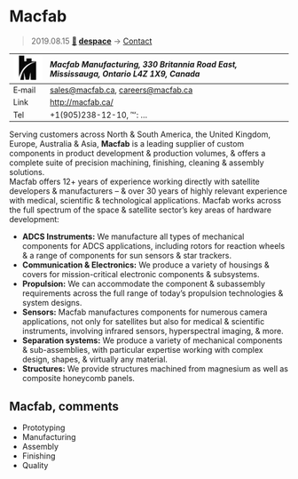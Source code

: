 # Macfab
> 2019.08.15 **[🚀](../index/index.md) [despace](index.md)** → [Contact](contact.md)

|[![](f/contact/m/macfab_logo1_thumb.jpg)](f/contact/m/macfab_logo1.png)|*Macfab Manufacturing, 330 Britannia Road East, Mississauga, Ontario L4Z 1X9, Canada*|
|:--|:--|
|E‑mail| <sales@macfab.ca>, <careers@macfab.ca> |
|Link| <http://macfab.ca/> |
|Tel| +1(905)238-12-10, ℻: … |

Serving customers across North & South America, the United Kingdom, Europe, Australia & Asia, **Macfab** is a leading supplier of custom components in product development & production volumes, & offers a complete suite of precision machining, finishing, cleaning & assembly solutions.  
Macfab offers 12+ years of experience working directly with satellite developers & manufacturers – & over 30 years of highly relevant experience with medical, scientific & technological applications. Macfab works across the full spectrum of the space & satellite sector’s key areas of hardware development:

   - **ADCS Instruments:** We manufacture all types of mechanical components for ADCS applications, including rotors for reaction wheels & a range of components for sun sensors & star trackers.
   - **Communication & Electronics:** We produce a variety of housings & covers for mission-critical electronic components & subsystems.
   - **Propulsion:** We can accommodate the component & subassembly requirements across the full range of today’s propulsion technologies & system designs.
   - **Sensors:** Macfab manufactures components for numerous camera applications, not only for satellites but also for medical & scientific instruments, involving infrared sensors, hyperspectral imaging, & more.
   - **Separation systems:** We produce a variety of mechanical components & sub-assemblies, with particular expertise working with complex design, shapes, & virtually any material.
   - **Structures:** We provide structures machined from magnesium as well as composite honeycomb panels.


<p style="page-break-after:always"> </p>

## Macfab, comments

   - Prototyping
   - Manufacturing
   - Assembly
   - Finishing
   - Quality

